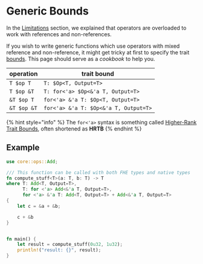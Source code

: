 # Generic Bounds

In the [Limitations](../getting\_started/limitations.md)
section, we 
explained that operators are overloaded to work with references and non-references.

If you wish to write generic functions which use operators with mixed reference and non-reference, it might get tricky at first to specify the trait [bounds](https://doc.rust-lang.org/rust-by-example/generics/bounds.html). This page should serve as a _cookbook_ to help you.

| operation   | trait bound                           |
| ----------- | ------------------------------------- |
| `T $op T`   | `T: $Op<T, Output=T>`                 |
| `T $op &T`  | `T: for<'a> $Op<&'a T, Output=T>`     |
| `&T $op T`  | `for<'a> &'a T: $Op<T, Output=T>`     |
| `&T $op &T` | `for<'a> &'a T: $Op<&'a T, Output=T>` |

{% hint style="info" %}
The `for<'a>` syntax is something called [Higher-Rank Trait Bounds](https://doc.rust-lang.org/nomicon/hrtb.html), often shortened as __HRTB__
{% endhint %}

## Example

```rust
use core::ops::Add;

/// This function can be called with both FHE types and native types
fn compute_stuff<T>(a: T, b: T) -> T
where T: Add<T, Output=T>,
      T: for <'a> Add<&'a T, Output=T>,
      for <'a> &'a T: Add<T, Output=T> + Add<&'a T, Output=T>
{
    let c = &a + &b;

    c + &b
}


fn main() {
    let result = compute_stuff(0u32, 1u32);
    println!("result: {}", result);
}
```
